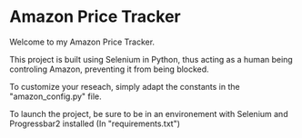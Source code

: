 # Amazon Price Tracker

Welcome to my Amazon Price Tracker.

This project is built using Selenium in Python, thus acting as a human being controling Amazon, preventing it from being blocked. 

To customize your reseach, simply adapt the constants in the "amazon_config.py" file. 

To launch the project, be sure to be in an environement with Selenium and Progressbar2 installed (In "requirements.txt")